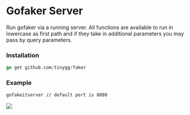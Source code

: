 # Gofaker Server
Run gofaker via a running server. 
All functions are available to run in lowercase as first path and if they take in additional parameters you may pass by query parameters.

### Installation
```go
go get github.com/tinygg/faker
```

### Example
```bash
gofakeitserver // default port is 8080
```

![](https://raw.githubusercontent.com/tinygg/faker/master/cmd/server/server.gif)